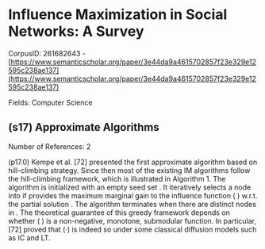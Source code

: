 # Influence Maximization in Social Networks: A Survey

CorpusID: 261682643 - [https://www.semanticscholar.org/paper/3e44da9a4615702857f23e329e12595c238ae137](https://www.semanticscholar.org/paper/3e44da9a4615702857f23e329e12595c238ae137)

Fields: Computer Science

## (s17) Approximate Algorithms
Number of References: 2

(p17.0) Kempe et al. [72] presented the first approximate algorithm based on hill-climbing strategy. Since then most of the existing IM algorithms follow the hill-climbing framework, which is illustrated in Algorithm 1. The algorithm is initialized with an empty seed set . It iteratively selects a node into if provides the maximum marginal gain to the influence function ( ) w.r.t. the partial solution . The algorithm terminates when there are distinct nodes in . The theoretical guarantee of this greedy framework depends on whether ( ) is a non-negative, monotone, submodular function. In particular, [72] proved that (·) is indeed so under some classical diffusion models such as IC and LT.
